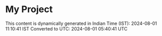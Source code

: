 # My Project

This content is dynamically generated in Indian Time (IST): 2024-08-01 11:10:41 IST
Converted to UTC: 2024-08-01 05:40:41 UTC

